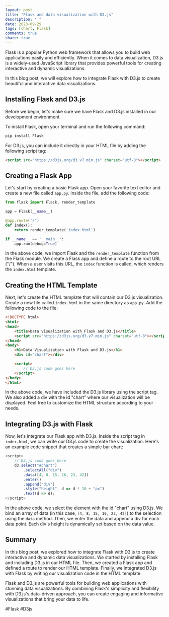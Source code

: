 ```yaml
---
layout: post
title: "Flask and data visualization with D3.js"
description: " "
date: 2023-09-29
tags: [chart, Flask]
comments: true
share: true
---
```


Flask is a popular Python web framework that allows you to build web applications easily and efficiently. When it comes to data visualization, D3.js is a widely-used JavaScript library that provides powerful tools for creating interactive and dynamic visualizations.

In this blog post, we will explore how to integrate Flask with D3.js to create beautiful and interactive data visualizations.

## Installing Flask and D3.js

Before we begin, let's make sure we have Flask and D3.js installed in our development environment.

To install Flask, open your terminal and run the following command:

```python
pip install Flask
```

For D3.js, you can include it directly in your HTML file by adding the following script tag:

```html
<script src="https://d3js.org/d3.v7.min.js" charset="utf-8"></script>
```

## Creating a Flask App

Let's start by creating a basic Flask app. Open your favorite text editor and create a new file called `app.py`. Inside the file, add the following code:

```python
from flask import Flask, render_template

app = Flask(__name__)

@app.route('/')
def index():
    return render_template('index.html')

if __name__ == '__main__':
    app.run(debug=True)
```

In the above code, we import Flask and the `render_template` function from the Flask module. We create a Flask app and define a route to the root URL ("/"). When a user visits this URL, the `index` function is called, which renders the `index.html` template.

## Creating the HTML Template

Next, let's create the HTML template that will contain our D3.js visualization. Create a new file called `index.html` in the same directory as `app.py`. Add the following code to the file:

```html
<!DOCTYPE html>
<html>
<head>
    <title>Data Visualization with Flask and D3.js</title>
    <script src="https://d3js.org/d3.v7.min.js" charset="utf-8"></script>
</head>
<body>
    <h1>Data Visualization with Flask and D3.js</h1>
    <div id="chart"></div>

    <script>
        // D3.js code goes here
    </script>
</body>
</html>
```

In the above code, we have included the D3.js library using the script tag. We also added a div with the id "chart" where our visualization will be displayed. Feel free to customize the HTML structure according to your needs.

## Integrating D3.js with Flask

Now, let's integrate our Flask app with D3.js. Inside the script tag in `index.html`, we can write our D3.js code to create the visualization. Here's an example code snippet that creates a simple bar chart:

```javascript
<script>
    // D3.js code goes here
    d3.select("#chart")
        .selectAll("div")
        .data([4, 8, 15, 16, 23, 42])
        .enter()
        .append("div")
        .style("height", d => d * 10 + "px")
        .text(d => d);
</script>
```

In the above code, we select the element with the id "chart" using D3.js. We bind an array of data (in this case, `[4, 8, 15, 16, 23, 42]`) to the selection using the `data` method. Then, we enter the data and append a div for each data point. Each div's height is dynamically set based on the data value.

## Summary

In this blog post, we explored how to integrate Flask with D3.js to create interactive and dynamic data visualizations. We started by installing Flask and including D3.js in our HTML file. Then, we created a Flask app and defined a route to render our HTML template. Finally, we integrated D3.js with Flask by writing our visualization code in the HTML template.

Flask and D3.js are powerful tools for building web applications with stunning data visualizations. By combining Flask's simplicity and flexibility with D3.js's data-driven approach, you can create engaging and informative visualizations that bring your data to life.

#Flask #D3js